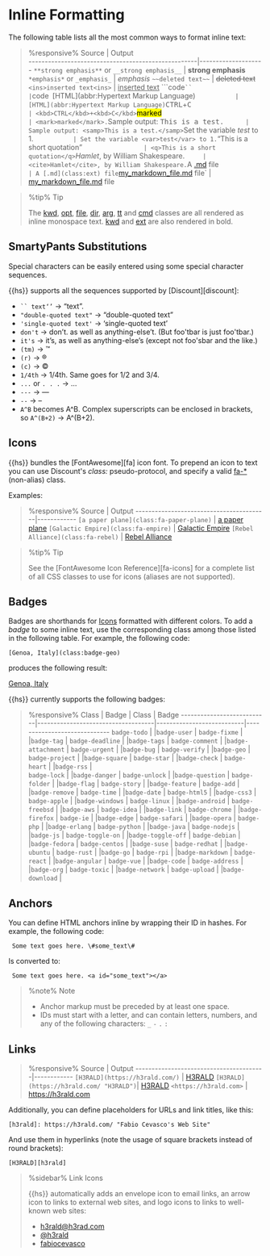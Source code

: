 # Inline Formatting 

The following table lists all the most common ways to format inline text: 

> %responsive%
>  Source                                             | Output             
> ----------------------------------------------------|--------------------
> `**strong emphasis**` or `__strong emphasis__`      | __strong emphasis__
> `*emphasis*` or `_emphasis_`                        | *emphasis*
> `~~deleted text~~`                                  | ~~deleted text~~
> `<ins>inserted text<ins>`                           | <ins>inserted text</ins>
> ```code` ``                                         | `code`
> `[HTML](abbr:Hypertext Markup Language)`            | [HTML](abbr:Hypertext Markup Language)
> `<kbd>CTRL</kbd>+<kbd>C</kbd>`                      | <kbd>CTRL</kbd>+<kbd>C</kbd>
> `<mark>marked</mark>`                               | <mark>marked</mark>.
> `Sample output: <samp>This is a test.</samp>`       | Sample output: <samp>This is a test.</samp>
> `Set the variable <var>test</var> to 1.`            | Set the variable <var>test</var> to 1.
> `<q>This is a short quotation</q>`                  | <q>This is a short quotation</q>
> `<cite>Hamlet</cite>, by William Shakespeare.`      | <cite>Hamlet</cite>, by William Shakespeare.
> `A [.md](class:ext) file`                           | A [.md](class:ext) file
> `[my_markdown_file.md](class:file) file`            | [my_markdown_file.md](class:file) file

> %tip%
> Tip
> 
> The [kwd](class:kwd), [opt](class:kwd), [file](class:kwd), [dir](class:kwd), [arg](class:kwd), [tt](class:kwd) and [cmd](class:kwd) classes are all rendered as inline monospace text. [kwd](class:kwd) and [ext](class:ext) are also rendered in bold.


## SmartyPants Substitutions

Special characters can be easily entered using some special character sequences.

{{hs}} supports all the sequences supported by [Discount][discount]:

* <code>`` text‘’</code> &rarr; “text”.
* `"double-quoted text"` &rarr; “double-quoted text”
* `'single-quoted text'` &rarr; ‘single-quoted text’
* `don't` &rarr; don’t. as well as anything-else’t. (But foo'tbar is just foo'tbar.)
* `it's` &rarr; it’s, as well as anything-else’s (except not foo'sbar and the like.)
* `(tm)` &rarr; ™
* `(r)` &rarr; ®
* `(c)` &rarr; ©
* `1/4th` &rarr; 1/4th. Same goes for 1/2 and 3/4.
* `...` or `. . .` &rarr; …
* `---` &rarr; —
* `--` &rarr; –
* `A^B` becomes A^B. Complex superscripts can be enclosed in brackets, so `A^(B+2)` &rarr; A^(B+2).


## Icons

{{hs}} bundles the [FontAwesome][fa] icon font. To prepend an icon to text you can use Discount's _class:_ pseudo-protocol, and specify a valid [fa-*](class:kwd) (non-alias) class.

Examples:

> %responsive%
> Source                                   | Output
> -----------------------------------------|------------
> `[a paper plane](class:fa-paper-plane)` | [ a paper plane](class:fa-paper-plane)
> `[Galactic Empire](class:fa-empire)`    | [ Galactic Empire](class:fa-empire)
> `[Rebel Alliance](class:fa-rebel)`      | [ Rebel Alliance](class:fa-rebel)

> %tip%
> Tip
> 
> See the [FontAwesome Icon Reference][fa-icons] for a complete list of all CSS classes to use for icons (aliases are not supported).

## Badges

Badges are shorthands for [Icons](#Icons) formatted with different colors. To add a _badge_ to some inline text, use the corresponding class among those listed in the following table. For example, the following code:

    [Genoa, Italy](class:badge-geo)

produces the following result:

[Genoa, Italy](class:badge-geo)

{{hs}} currently supports the following badges:

> %responsive%
> Class                      | Badge                              | Class                     | Badge 
> ---------------------------|------------------------------------|---------------------------|-----------------------------
> `badge-todo`               | [](class:badge-todo)               |`badge-user`               | [](class:badge-user)
> `badge-fixme`              | [](class:badge-fixme)              |`badge-tag`                | [](class:badge-tag) 
> `badge-deadline`           | [](class:badge-deadline)           |`badge-tags`               | [](class:badge-tags) 
> `badge-comment`            | [](class:badge-comment)            |`badge-attachment`         | [](class:badge-attachment)
> `badge-urgent`             | [](class:badge-urgent)             |`badge-bug`                | [](class:badge-bug)
> `badge-verify`             | [](class:badge-verify)             |`badge-geo`                | [](class:badge-geo)
> `badge-project`            | [](class:badge-project)            |`badge-square`             | [](class:badge-square) 
> `badge-star`               | [](class:badge-star)               |`badge-check`              | [](class:badge-check) 
> `badge-heart`              | [](class:badge-heart)              |`badge-rss`                | [](class:badge-rss)               
> `badge-lock`               | [](class:badge-lock)               |`badge-danger`             | [](class:badge-danger)
> `badge-unlock`             | [](class:badge-unlock)             |`badge-question`           | [](class:badge-question)
> `badge-folder`             | [](class:badge-folder)             |`badge-flag`               | [](class:badge-flag)
> `badge-story`              | [](class:badge-story)              |`badge-feature`            | [](class:badge-feature)
> `badge-add`                | [](class:badge-add)                |`badge-remove`             | [](class:badge-remove)
> `badge-time`               | [](class:badge-time)               |`badge-date`               | [](class:badge-date)
> `badge-html5`              | [](class:badge-html5)              |`badge-css3`               | [](class:badge-css3)
> `badge-apple`              | [](class:badge-apple)              |`badge-windows`            | [](class:badge-windows)
> `badge-linux`              | [](class:badge-linux)              |`badge-android`            | [](class:badge-android)
> `badge-freebsd`            | [](class:badge-freebsd)            |`badge-aws`                | [](class:badge-aws)
> `badge-idea`               | [](class:badge-idea)               |`badge-link`               | [](class:badge-link)
> `badge-chrome`             | [](class:badge-chrome)             |`badge-firefox`            | [](class:badge-firefox)
> `badge-ie`                 | [](class:badge-ie)                 |`badge-edge`               | [](class:badge-edge)
> `badge-safari`             | [](class:badge-safari)             |`badge-opera`              | [](class:badge-opera)
> `badge-php`                | [](class:badge-php)                |`badge-erlang`             | [](class:badge-erlang)
> `badge-python`             | [](class:badge-python)             |`badge-java`               | [](class:badge-java)
> `badge-nodejs`             | [](class:badge-nodejs)             |`badge-js`                 | [](class:badge-js)
> `badge-toggle-on`          | [](class:badge-toggle-on)          |`badge-toggle-off`         | [](class:badge-toggle-off)
> `badge-debian`             | [](class:badge-debian)             |`badge-fedora`             | [](class:badge-fedora)
> `badge-centos`             | [](class:badge-centos)             |`badge-suse`               | [](class:badge-suse)
> `badge-redhat`             | [](class:badge-redhat)             |`badge-ubuntu`             | [](class:badge-ubuntu)
> `badge-rust`               | [](class:badge-rust)               |`badge-go`                 | [](class:badge-go)
> `badge-rpi`                | [](class:badge-rpi)                |`badge-markdown`           | [](class:badge-markdown)
> `badge-react`              | [](class:badge-react)              |`badge-angular`            | [](class:badge-angular)
> `badge-vue`                | [](class:badge-vue)                |`badge-code`               | [](class:badge-code)
> `badge-address`            | [](class:badge-address)            |`badge-org`                | [](class:badge-org)
> `badge-toxic`              | [](class:badge-toxic)              |`badge-network`            | [](class:badge-network)
> `badge-upload`             | [](class:badge-upload)             |`badge-download`           | [](class:badge-download)


## Anchors

You can define HTML anchors inline by wrapping their ID in hashes. For example, the following code:

     Some text goes here. \#some_text\#

Is converted to:

     Some text goes here. <a id="some_text"></a>

> %note%
> Note
> 
> * Anchor markup must be preceded by at least one space.
> * IDs must start with a letter, and can contain letters, numbers, and any of the following characters: `_` `-` `.` `:` 

## Links

> %responsive%
> Source                                  | Output
> ----------------------------------------|------------
> `[H3RALD](https://h3rald.com/)`         | [H3RALD](https://h3rald.com/)
> `[H3RALD](https://h3rald.com/ "H3RALD")`| [H3RALD](https://h3rald.com/ "H3RALD")
> `<https://h3rald.com>`                  | <https://h3rald.com> 

Additionally, you can define placeholders for URLs and link titles, like this:

`[h3rald]: https://h3rald.com/ "Fabio Cevasco's Web Site"`

And use them in hyperlinks (note the usage of square brackets instead of round brackets):

`[H3RALD][h3rald]`

> %sidebar%
> Link Icons
> 
> {{hs}} automatically adds an envelope icon to email links, an arrow icon to links to external web sites, and logo icons to links to well-known web sites:
> 
> * [h3rald@h3rad.com](mailto:h3rald@h3rald.com)
> * [@h3rald](https://twitter.com/h3rald)
> * [fabiocevasco](https://it.linkedin.com/in/fabiocevasco)

